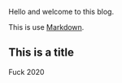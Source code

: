Hello and welcome to this blog. 

This is use [Markdown](https://guides.github.com/features/mastering-markdown/). 

## This is a title

Fuck 2020
